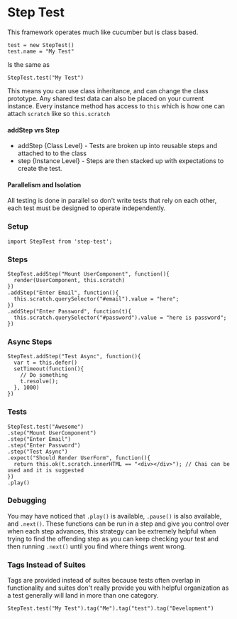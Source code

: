 # Step Test
This framework operates much like cucumber but is class based. 
```
test = new StepTest()
test.name = "My Test"
``` 
Is the same as 
```
StepTest.test("My Test")
```
This means you can use class inheritance, and can change the class prototype. Any shared test data can also be placed on your current instance. Every instance method has access to ```this``` which is how one can attach ```scratch``` like so ```this.scratch```

#### addStep vrs Step
* addStep {Class Level} - Tests are broken up into reusable steps and attached to to the class
* step {Instance Level} - Steps are then stacked up with expectations to create the test.

#### Parallelism and Isolation
All testing is done in parallel so don't write tests that rely on each other, each test must be designed to operate independently.

### Setup
```
import StepTest from 'step-test';
```

### Steps
```
StepTest.addStep("Mount UserComponent", function(){
  render(UserComponent, this.scratch)
})
.addStep("Enter Email", function(){
  this.scratch.querySelector("#email").value = "here";
})
.addStep("Enter Password", function(t){
  this.scratch.querySelector("#password").value = "here is password";
})
```

### Async Steps
```
StepTest.addStep("Test Async", function(){
  var t = this.defer()
  setTimeout(function(){
    // Do something
    t.resolve();
  }, 1000)
})
```

### Tests
```
StepTest.test("Awesome")
.step("Mount UserComponent")
.step("Enter Email")
.step("Enter Password")
.step("Test Async")
.expect("Should Render UserForm", function(){
  return this.ok(t.scratch.innerHTML == "<div></div>"); // Chai can be used and it is suggested
})
.play()
```

### Debugging
You may have noticed that ```.play()``` is available, ```.pause()``` is also available, and ```.next()```. These functions can be run in a step and give you control over when each step advances, this strategy can be extremely helpful when trying to find the offending step as you can keep checking your test and then running ```.next()``` until you find where things went wrong.

### Tags Instead of Suites
Tags are provided instead of suites because tests often overlap in functionality and suites don't really provide you with helpful organization as a test generally will land in more than one category.
```
StepTest.test("My Test").tag("Me").tag("test").tag("Development")
```
